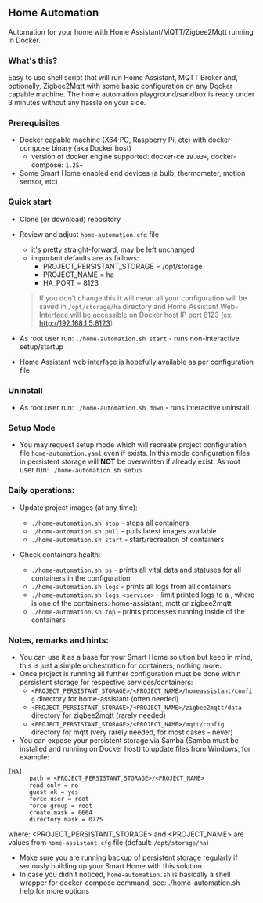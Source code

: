 ## Home Automation
Automation for your home with Home Assistant/MQTT/Zigbee2Mqtt running in Docker.

### What's this?
Easy to use shell script that will run Home Assistant, MQTT Broker and, optionally, Zigbee2Mqtt with some basic configuration on any Docker capable machine.
The home automation playground/sandbox is ready under 3 minutes without any hassle on your side.

### Prerequisites
- Docker capable machine (X64 PC, Raspberry Pi, etc) with docker-compose binary (aka Docker host)
  - version of docker engine supported: docker-ce `19.03+`, docker-compose: `1.25+`
- Some Smart Home enabled end devices (a bulb, thermometer, motion sensor, etc)

### Quick start
- Clone (or download) repository
- Review and adjust `home-automation.cfg` file
    - it's pretty straight-forward, may be left unchanged
    - important defaults are as fallows:
        - PROJECT_PERSISTANT_STORAGE = /opt/storage
        - PROJECT_NAME = ha
        - HA_PORT = 8123
        
     > If you don't change this it will mean all your configuration will be saved in `/opt/storage/ha` directory and Home Assistant Web-Interface will be accessible on Docker host IP port 8123 (ex. http://192.168.1.5:8123)
- As root user run: `./home-automation.sh start` - runs non-interactive setup/startup
- Home Assistant web interface is hopefully available as per configuration file

### Uninstall
- As root user run: `./home-automation.sh down` - runs interactive uninstall

### Setup Mode
- You may request setup mode which will recreate project configuration file `home-automation.yaml` even if exists.
In this mode configuration files in persistent storage will __NOT__ be overwritten if already exist.
As root user run: `./home-automation.sh setup`

### Daily operations:
- Update project images (at any time):
  - `./home-automation.sh stop`  - stops all containers
  - `./home-automation.sh pull`  - pulls latest images available
  - `./home-automation.sh start` - start/recreation of containers

- Check containers health:
  - `./home-automation.sh ps`  - prints all vital data and statuses for all containers in the configuration
  - `./home-automation.sh logs`  - prints all logs from all containers
  - `./home-automation.sh logs <service>`  - limit printed logs to a <service>, where <service> is one of the containers: home-assistant, mqtt or zigbee2mqtt
  - `./home-automation.sh top` - prints processes running inside of the containers

### Notes, remarks and hints:
- You can use it as a base for your Smart Home solution but keep in mind, this is just a simple orchestration for containers, nothing more.
- Once project is running all further configuration must be done within persistent storage for respective services/containers:
    - `<PROJECT_PERSISTANT_STORAGE>/<PROJECT_NAME>/homeassistant/config` directory for home-assistant (often needed)
    - `<PROJECT_PERSISTANT_STORAGE>/<PROJECT_NAME>/zigbee2mqtt/data` directory for zigbee2mqtt (rarely needed)
    - `<PROJECT_PERSISTANT_STORAGE>/<PROJECT_NAME>/mqtt/config` directory for mqtt (very rarely needed, for most cases - never)
- You can expose your persistent storage via Samba (Samba must be installed and running on Docker host) to update files from Windows, for example:
```
[HA]
      path = <PROJECT_PERSISTANT_STORAGE>/<PROJECT_NAME>
      read only = no
      guest ok = yes
      force user = root
      force group = root
      create mask = 0664
      directory mask = 0775
```
  where: <PROJECT_PERSISTANT_STORAGE> and <PROJECT_NAME> are values from `home-assistant.cfg` file (default: `/opt/storage/ha`)
- Make sure you are running backup of persistent storage regularly if seriously building up your Smart Home with this solution
- In case you didn't noticed, `home-automation.sh` is basically a shell wrapper for docker-compose command, see: ./home-automation.sh help for more options
